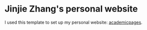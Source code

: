 # Jinjie Zhang's personal website

I used this template to set up my personal website: [academicpages](https://github.com/academicpages/academicpages.github.io.git).

